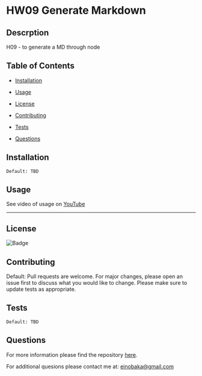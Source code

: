 

# HW09 Generate Markdown

## Descrption 

H09 - to generate a MD through node

## Table of Contents

* [Installation](#installation)

* [Usage](#usage)

* [License](#license)

* [Contributing](#contributing)

* [Tests](#tests)

* [Questions](#questions)

## Installation 

```
Default: TBD
```

## Usage

See video of usage on [YouTube](https://youtu.be/xlp0KWYhX8A)

---

## License

![Badge](https://img.shields.io/static/v1?label="mit"&message=v.0&color=blue)

## Contributing

Default: Pull requests are welcome. For major changes, please open an issue first to discuss what you would like to change. Please make sure to update tests as appropriate.

## Tests

```
Default: TBD
```

## Questions

For more information please find the repository [here](https://github.com/einobaka/).

For additional quesions please contact me at: einobaka@gmail.com

